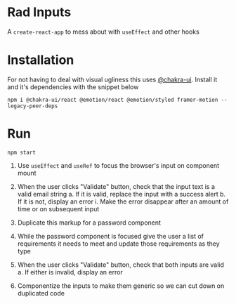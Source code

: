 # Rad Inputs

A `create-react-app` to mess about with `useEffect` and other hooks

# Installation

For not having to deal with visual ugliness this uses [@chakra-ui](https://chakra-ui.com/docs/getting-started). Install it and it's dependencies with the snippet below

```
npm i @chakra-ui/react @emotion/react @emotion/styled framer-motion --legacy-peer-deps
```

# Run

```
npm start
```

1. Use `useEffect` and `useRef` to focus the browser's input on component mount
2. When the user clicks "Validate" button, check that the input text is a valid email string
   a. If it is valid, replace the input with a success alert
   b. If it is not, display an error
   i. Make the error disappear after an amount of time or on subsequent input

3. Duplicate this markup for a password component
4. While the password component is focused give the user a list of requirements it needs to meet and update those requirements as they type
5. When the user clicks "Validate" button, check that both inputs are valid
   a. If either is invalid, display an error

6. Componentize the inputs to make them generic so we can cut down on duplicated code
